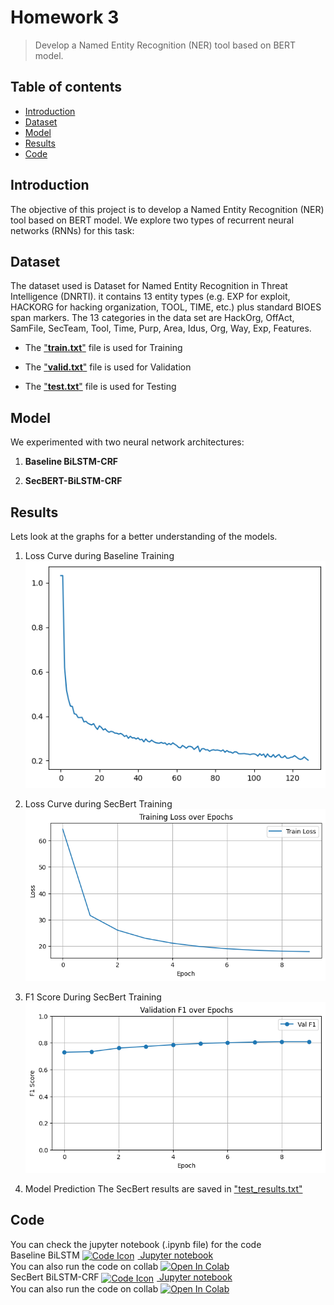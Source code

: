 # Homework 3
> Develop a Named Entity Recognition (NER) tool based on BERT model.

## Table of contents
* [Introduction](#Introduction)
* [Dataset](#Dataset)
* [Model](#Model)
*  [Results](#Results)
* [Code](#Code)

## Introduction

The objective of this project is to develop a Named Entity Recognition (NER) tool based on BERT model. We explore two types of recurrent neural networks (RNNs) for this task:



## Dataset
The dataset used is Dataset for Named Entity Recognition in Threat Intelligence (DNRTI). it contains 13 entity types (e.g. EXP for exploit, HACKORG for hacking organization, TOOL, TIME, etc.) plus standard BIOES span markers.
The 13 categories in the data set are HackOrg, OffAct, SamFile, SecTeam, Tool, Time, Purp, Area, Idus, Org, Way, Exp, Features.

 - The <a
   href="https://github.com/Lonelypheonix/Recurrent_Neural_Network-NYCU/tree/main/Homework-3/Secbert-Pretrained/data/train.txt"
   target="_blank">"**train.txt**"</a>  file is used for Training  
   
 - The <a
   href="https://github.com/Lonelypheonix/Recurrent_Neural_Network-NYCU/tree/main/Homework-3/Secbert-Pretrained/data/valid.txt"
   target="_blank">"**valid.txt**"</a>  file is used for Validation
 - The <a
   href="https://github.com/Lonelypheonix/Recurrent_Neural_Network-NYCU/tree/main/Homework-3/Secbert-Pretrained/data/test.txt"
   target="_blank">"**test.txt**"</a>  file is used for Testing

## Model

We experimented with two neural network architectures:

1.  **Baseline BiLSTM-CRF**

2.  **SecBERT-BiLSTM-CRF**



## Results

Lets look at the graphs for a better understanding of the models.

1.  Loss Curve during Baseline Training 
![Baselineloss](https://github.com/Lonelypheonix/Recurrent_Neural_Network-NYCU/blob/main/Homework-3/images/Baseline%20loss.png)

2. Loss Curve during SecBert Training 
![SecbertLoss](https://github.com/Lonelypheonix/Recurrent_Neural_Network-NYCU/blob/main/Homework-3/images/secbert%20loss.png)

3. F1 Score During SecBert Training 
![F1](https://github.com/Lonelypheonix/Recurrent_Neural_Network-NYCU/blob/main/Homework-3/images/secbert%20f1.png)

4. Model Prediction 
The SecBert results are saved in <a href="https://github.com/Lonelypheonix/Recurrent_Neural_Network-NYCU/blob/main/Homework-3/Secbert-Pretrained/model_output/test_results.txt" target="_blank"> "test_results.txt" </a> 

## Code 
You can check the jupyter notebook (.ipynb file) for the code <br>
Baseline BiLSTM
<a href="https://github.com/Lonelypheonix/Recurrent_Neural_Network-NYCU/blob/main/Homework-3/Baseline/baseline.ipynb" target="_blank">
  <img 
    src="https://cdn-icons-png.flaticon.com/512/10817/10817310.png" 
    alt="Code Icon" 
    width="20"
    style="vertical-align: middle; margin-right: 5px;"
  />  Jupyter notebook
</a> <br>
You can also run the code on collab 
<a target="_blank" href="https://colab.research.google.com/github/Lonelypheonix/Recurrent_Neural_Network-NYCU/blob/main/Homework-3/Baseline/baseline.ipynb">
  <img src="https://colab.research.google.com/assets/colab-badge.svg" alt="Open In Colab"/>
</a>
<br>
SecBert BiLSTM-CRF
<a href="https://github.com/Lonelypheonix/Recurrent_Neural_Network-NYCU/blob/main/Homework-3/Secbert-Pretrained/Secbert-Pretrained.ipynb" target="_blank">
  <img 
    src="https://cdn-icons-png.flaticon.com/512/10817/10817310.png" 
    alt="Code Icon" 
    width="20"
    style="vertical-align: middle; margin-right: 5px;"
  />  Jupyter notebook
</a> <br>
You can also run the code on collab 
<a target="_blank" href="https://colab.research.google.com/github/Lonelypheonix/Recurrent_Neural_Network-NYCU/blob/main/Homework-3/Secbert-Pretrained/Secbert-Pretrained.ipynb">
  <img src="https://colab.research.google.com/assets/colab-badge.svg" alt="Open In Colab"/>
</a>

